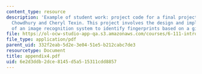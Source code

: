 ```yaml
---
content_type: resource
description: 'Example of student work: project code for a final project by Bashira
  Chowdhury and Cheryl Texin. This project involves the design and implementation
  of an image recognition system to identify fingerprints based on a given database.'
file: https://ol-ocw-studio-app-qa.s3.amazonaws.com/courses/6-111-introductory-digital-systems-laboratory-spring-2006/6e2d3ddb2dce8145d5a515311cdd8857_appendix4.pdf
file_type: application/pdf
parent_uid: 332f2eab-5d2e-3e04-51e5-b212cabc7de3
resourcetype: Document
title: appendix4.pdf
uid: 6e2d3ddb-2dce-8145-d5a5-15311cdd8857
---
```

